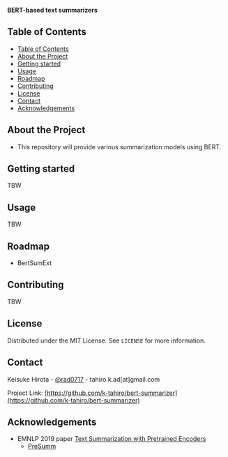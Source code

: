 **BERT-based text summarizers**

## Table of Contents

- [Table of Contents](#table-of-contents)
- [About the Project](#about-the-project)
- [Getting started](#getting-started)
- [Usage](#usage)
- [Roadmap](#roadmap)
- [Contributing](#contributing)
- [License](#license)
- [Contact](#contact)
- [Acknowledgements](#acknowledgements)

## About the Project

- This repository will provide various summarization models using BERT.

## Getting started

TBW

## Usage

TBW

## Roadmap

- BertSumExt

## Contributing

TBW

## License

Distributed under the MIT License. See `LICENSE` for more information.

## Contact

Keisuke Hirota - [@rad0717](https://twitter.com/rad0717) - tahiro.k.ad[at]gmail.com

Project Link: [https://github.com/k-tahiro/bert-summarizer](https://github.com/k-tahiro/bert-summarizer)

## Acknowledgements

* EMNLP 2019 paper [Text Summarization with Pretrained Encoders](https://arxiv.org/abs/1908.08345)
  * [PreSumm](https://github.com/nlpyang/PreSumm)
